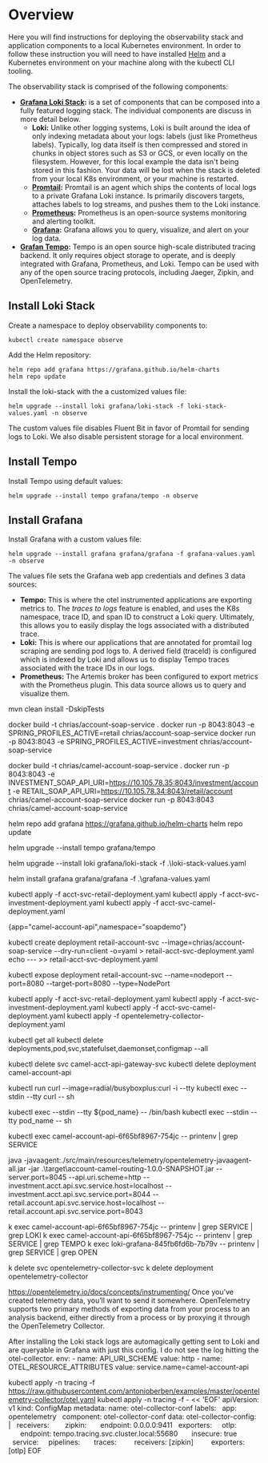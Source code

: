 # Overview
Here you will find instructions for deploying the observability stack and application components to a local Kubernetes environment. In order to follow these instruction you will need to have installed [Helm](https://helm.sh) and a Kubernetes environment on your machine along with the kubectl CLI tooling.

The observability stack is comprised of the following components:
- <b>[Grafana Loki Stack](https://grafana.com/docs/loki/latest/):</b> is a set of components that can be composed into a fully featured logging stack. The individual components are discuss in more detail below.
    - <b>Loki:</b> Unlike other logging systems, Loki is built around the idea of only indexing metadata about your logs: labels (just like Prometheus labels). Typically, log data itself is then compressed and stored in chunks in object stores such as S3 or GCS, or even locally on the filesystem. However, for this local example the data isn't being stored in this fashion. Your data will be lost when the stack is deleted from your local K8s environment, or your machine is restarted.
    - <b>[Promtail](https://grafana.com/docs/loki/latest/clients/promtail/):</b> Promtail is an agent which ships the contents of local logs to a private Grafana Loki instance. Is primarily discovers targets, attaches labels to log streams, and pushes them to the Loki instance.
    - <b>[Prometheus](https://prometheus.io/docs/introduction/overview/):</b> Prometheus is an open-source systems monitoring and alerting toolkit.
    - <b>[Grafana](https://grafana.com/grafana/):</b> Grafana allows you to query, visualize, and alert on your log data.
- <b>[Grafan Tempo](https://grafana.com/oss/tempo/):</b> Tempo is an open source high-scale distributed tracing backend. It only requires object storage to operate, and is deeply integrated with Grafana, Prometheus, and Loki. Tempo can be used with any of the open source tracing protocols, including Jaeger, Zipkin, and OpenTelemetry.

## Install Loki Stack
Create a namespace to deploy observability components to:
```
kubectl create namespace observe
```
Add the Helm repository:
```
helm repo add grafana https://grafana.github.io/helm-charts
helm repo update
```
Install the loki-stack with the a customized values file:
```
helm upgrade --install loki grafana/loki-stack -f loki-stack-values.yaml -n observe
```
The custom values file disables Fluent Bit in favor of Promtail for sending logs to Loki. We also disable persistent storage for a local environment.
## Install Tempo
Install Tempo using default values:
```
helm upgrade --install tempo grafana/tempo -n observe
```
## Install Grafana
Install Grafana with a custom values file:
```
helm upgrade --install grafana grafana/grafana -f grafana-values.yaml -n observe
```
The values file sets the Grafana web app credentials and defines 3 data sources:
- <b>Tempo:</b> This is where the otel instrumented applications are exporting metrics to. The <i>traces to logs</i> feature is enabled, and uses the K8s namespace, trace ID, and span ID to construct a Loki query. Ultimately, this allows you to easily display the logs associated with a distributed trace.
- <b>Loki:</b> This is where our applications that are annotated for promtail log scraping are sending pod logs to. A derived field (traceId) is configured which is indexed by Loki and allows us to display Tempo traces associated with the trace IDs in our logs.
- <b>Prometheus:</b> The Artemis broker has been configured to export metrics with the Prometheus plugin. This data source allows us to query and visualize them.
















<!-- Build the JAR -->
mvn clean install -DskipTests

<!-- Build the image, and optionally, run it in Docker. -->
docker build -t chrias/account-soap-service .
docker run -p 8043:8043 -e SPRING_PROFILES_ACTIVE=retail chrias/account-soap-service
docker run -p 8043:8043 -e SPRING_PROFILES_ACTIVE=investment chrias/account-soap-service

<!-- Build the image, and optionally, run it in Docker. -->
docker build -t chrias/camel-account-soap-service .
docker run -p 8043:8043 -e INVESTMENT_SOAP_API_URI=https://10.105.78.35:8043/investment/account -e RETAIL_SOAP_API_URI=https://10.105.78.34:8043/retail/account chrias/camel-account-soap-service
docker run -p 8043:8043 chrias/camel-account-soap-service

<!-- Add the Grafana Helm repo -->
helm repo add grafana https://grafana.github.io/helm-charts
helm repo update

<!-- Install Tempo (Single Binary): https://github.com/grafana/tempo/tree/main/example/helm -->
helm upgrade --install tempo grafana/tempo

<!-- Install the loki-stack -->
helm upgrade --install loki grafana/loki-stack -f .\loki-stack-values.yaml

<!-- Install Grafana with predefined data sources -->
helm install grafana grafana/grafana -f .\grafana-values.yaml

<!-- Deploy SOAP services -->
kubectl apply -f acct-svc-retail-deployment.yaml
kubectl apply -f acct-svc-investment-deployment.yaml
kubectl apply -f acct-svc-camel-deployment.yaml

<!-- Run a basic Grafana Loki query after hitting the camel-account-api in SOAP UI. -->
{app="camel-account-api",namespace="soapdemo"}


kubectl create deployment retail-account-svc --image=chrias/account-soap-service --dry-run=client -o=yaml > retail-acct-svc-deployment.yaml
echo --- >> retail-acct-svc-deployment.yaml
<!-- kubectl create service nodeport retail-account-svc-nodeport --tcp=8080:8080 --dry-run=client -o=yaml >> retail-acct-svc-deployment.yaml -->

<!-- This is what I used to create the NodePort service. I got the yaml by running: kubectl get service retail-account-svc -o yaml -->
kubectl expose deployment retail-account-svc --name=nodeport --port=8080 --target-port=8080 --type=NodePort

<!-- NOTE that I had to add imagePullPolicy: Never to pull from my local repo -->
kubectl apply -f acct-svc-retail-deployment.yaml
kubectl apply -f acct-svc-investment-deployment.yaml
kubectl apply -f acct-svc-camel-deployment.yaml
kubectl apply -f opentelemetry-collector-deployment.yaml

<!-- See or remove everything -->
kubectl get all
kubectl delete deployments,pod,svc,statefulset,daemonset,configmap --all

<!-- Remove specific objects -->
kubectl delete svc camel-acct-api-gateway-svc
kubectl delete deployment camel-account-api

<!-- Network tools to troubleshoot -->
kubectl run curl --image=radial/busyboxplus:curl -i --tty
kubectl exec --stdin --tty curl -- sh

<!-- Get a shell to a running pod -->
kubectl exec --stdin --tty ${pod_name} -- /bin/bash
kubectl exec --stdin --tty pod_name -- sh

<!-- View environment variables -->
kubectl exec camel-account-api-6f65bf8967-754jc  -- printenv | grep SERVICE


java -javaagent:./src/main/resources/telemetry/opentelemetry-javaagent-all.jar -jar .\target\account-camel-routing-1.0.0-SNAPSHOT.jar --server.port=8045 --api.uri.scheme=http --investment.acct.api.svc.service.host=localhost --investment.acct.api.svc.service.port=8044 --retail.account.api.svc.service.host=localhost --retail.account.api.svc.service.port=8043




k exec camel-account-api-6f65bf8967-754jc  -- printenv | grep SERVICE | grep LOKI
k exec camel-account-api-6f65bf8967-754jc  -- printenv | grep SERVICE | grep TEMPO
k exec loki-grafana-845fb6fd6b-7b79v  -- printenv | grep SERVICE | grep OPEN

k delete svc opentelemetry-collector-svc
k delete deployment opentelemetry-collector



https://opentelemetry.io/docs/concepts/instrumenting/
Once you’ve created telemetry data, you’ll want to send it somewhere. OpenTelemetry supports two primary methods of exporting data from your process to an analysis backend, either directly from a process or by proxying it through the OpenTelemetry Collector.

After installing the Loki stack logs are automagically getting sent to Loki and are queryable in Grafana with just this config. I do not see the log hitting the otel-collector.
        env:
        - name: API_URI_SCHEME
          value: http
        - name: OTEL_RESOURCE_ATTRIBUTES
          value: service.name=camel-account-api









kubectl apply -n tracing -f https://raw.githubusercontent.com/antonioberben/examples/master/opentelemetry-collector/otel.yaml
kubectl apply -n tracing -f - << 'EOF'
apiVersion: v1
kind: ConfigMap
metadata:
 name: otel-collector-conf
 labels:
   app: opentelemetry
   component: otel-collector-conf
data:
 otel-collector-config: |
   receivers:   
     zipkin:
       endpoint: 0.0.0.0:9411
   exporters:
     otlp:
       endpoint: tempo.tracing.svc.cluster.local:55680
       insecure: true
   service:
     pipelines:
       traces:
         receivers: [zipkin]
         exporters: [otlp]
EOF